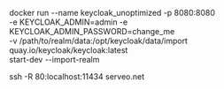 docker run --name keycloak_unoptimized -p 8080:8080 \
-e KEYCLOAK_ADMIN=admin -e KEYCLOAK_ADMIN_PASSWORD=change_me \
-v /path/to/realm/data:/opt/keycloak/data/import \
quay.io/keycloak/keycloak:latest \
start-dev --import-realm





ssh -R 80:localhost:11434 serveo.net
